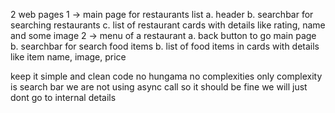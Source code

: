 2 web pages
1 -> main page for restaurants list
    a. header
    b. searchbar for searching restaurants
    c. list of restaurant cards with details like rating, name and some image
2 -> menu of a restaurant
    a. back button to go main page
    b. searchbar for search food items
    b. list of food items in cards with details like item name, image, price

keep it simple and clean code
no hungama
no complexities
only complexity is search bar we are not using async call so it should be fine we will just 
dont go to internal details
